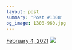 ```yaml
---
layout: post
summary: 'Post #1308'
og_image: 1308-960.jpg
---
```


<p>
  <time>
    <a href="/1308">February 4, 2021</a>
  </time>
  <a href="/1308">
    <img src="{{ site.assets_url }}/1308-480.jpg" srcset="{{ site.assets_url }}/1308-240.jpg 240w, {{ site.assets_url }}/1308-480.jpg 480w, {{ site.assets_url }}/1308-720.jpg 720w, {{ site.assets_url }}/1308-960.jpg 960w" sizes="(min-width: 700px) 50vw, calc(100vw - 2rem)" />
  </a>
</p>
